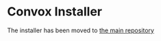 # Convox Installer

The installer has been moved to [the main repository](https://github.com/convox/convox/tree/master/install)